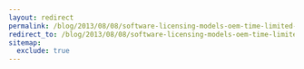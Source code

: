 ```yaml
---
layout: redirect
permalink: /blog/2013/08/08/software-licensing-models-oem-time-limited-and-upgrade-licenses
redirect_to: /blog/2013/08/08/software-licensing-models-oem-time-limited-and-upgrade-licenses/
sitemap:
  exclude: true
---
```

